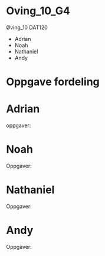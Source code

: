 # Oving_10_G4
Øving_10 DAT120
- Adrian
- Noah
- Nathaniel
- Andy

# Oppgave fordeling

# Adrian
oppgaver:

# Noah
Oppgaver:

# Nathaniel
Oppgaver:

# Andy
Oppgaver:
